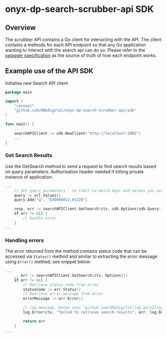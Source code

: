 onyx-dp-search-scrubber-api SDK
======================

## Overview

The scrubber API contains a Go client for interacting with the API. The client contains a methods for each API endpoint
so that any Go application wanting to interact with the search api can do so. Please refer to the [swagger specification](../swagger.yaml)
as the source of truth of how each endpoint works.

## Example use of the API SDK

Initialise new Search API client

```go
package main

import (
	"context"
	"github.com/ONSdigital/onyx-dp-search-scrubber-api/sdk"
)

func main() {
    ...
	searchAPIClient := sdk.NewClient("http://localhost:3002")
    ...
}
```

### Get Search Results

Use the GetSearch method to send a request to find search results based on query parameters. Authorisation header needed if hitting private instance of application.

```go
...
    // Set query parameters - no limit to which keys and values you set - please refer to swagger spec for list of available parameters
    query := url.Values{}
    query.Add("q", "E00000013,01220")

    resp, err := searchAPIClient.GetSearch(ctx, sdk.Options{sdk.Query: query})
    if err != nil {
        // handle error
    }
...
```

### Handling errors

The error returned from the method contains status code that can be accessed via `Status()` method and similar to extracting the error message using `Error()` method; see snippet below:

```go
...
    _, err := searchAPIClient.GetSearch(ctx, Options{})
    if err != nil {
        // Retrieve status code from error
        statusCode := err.Status()
        // Retrieve error message from error
        errorMessage := err.Error()

        // log message, below uses "github.com/ONSdigital/log.go/v2/log" package
        log.Error(ctx, "failed to retrieve search results", err, log.Data{"code": statusCode})

        return err
    }
...
```